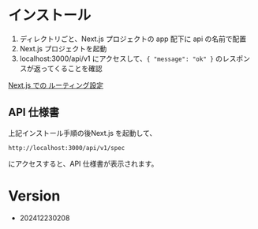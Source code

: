 
# インストール

1. ディレクトリごと、Next.js プロジェクトの app 配下に api の名前で配置
1. Next.js プロジェクトを起動
1. localhost:3000/api/v1 にアクセスして、`{ "message": "ok" }` のレスポンスが返ってくることを確認

[Next.js での ルーティング設定](https://nextjs.org/docs/app/building-your-application/routing)

## API 仕様書

上記インストール手順の後Next.js を起動して、

```
http://localhost:3000/api/v1/spec
```

にアクセスすると、API 仕様書が表示されます。

# Version

- 202412230208

